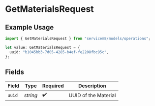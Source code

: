 # GetMaterialsRequest

## Example Usage

```typescript
import { GetMaterialsRequest } from "servicem8/models/operations";

let value: GetMaterialsRequest = {
  uuid: "b1045bb3-7d05-4285-b4ef-fe2208fbc95c",
};
```

## Fields

| Field                | Type                 | Required             | Description          |
| -------------------- | -------------------- | -------------------- | -------------------- |
| `uuid`               | *string*             | :heavy_check_mark:   | UUID of the Material |